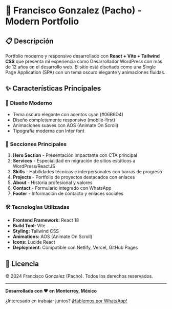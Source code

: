 # 🚀 Francisco Gonzalez (Pacho) - Modern Portfolio

## 📋 Descripción

Portfolio moderno y responsivo desarrollado con **React + Vite + Tailwind CSS** que presenta mi experiencia como Desarrollador WordPress con más de 12 años en el desarrollo web. El sitio está diseñado como una Single Page Application (SPA) con un tema oscuro elegante y animaciones fluidas.

## ✨ Características Principales

### 🎨 **Diseño Moderno**
- Tema oscuro elegante con acentos cyan (#06B6D4)
- Diseño completamente responsivo (mobile-first)
- Animaciones suaves con AOS (Animate On Scroll)
- Tipografía moderna con Inter font

### 🧩 **Secciones Principales**
1. **Hero Section** - Presentación impactante con CTA principal
2. **Services** - Especialidad en migración de sitios estáticos a WordPress/ReactJS
3. **Skills** - Habilidades técnicas e interpersonales con barras de progreso
4. **Projects** - Portfolio de proyectos destacados con enlaces
5. **About** - Historia profesional y valores
6. **Contact** - Formulario integrado con WhatsApp
7. **Footer** - Información de contacto y enlaces sociales

### 🛠 **Tecnologías Utilizadas**
- **Frontend Framework:** React 18
- **Build Tool:** Vite
- **Styling:** Tailwind CSS
- **Animations:** AOS (Animate On Scroll)
- **Icons:** Lucide React
- **Deployment:** Compatible con Netlify, Vercel, GitHub Pages

## 📄 Licencia

© 2024 Francisco Gonzalez (Pacho). Todos los derechos reservados.

---

**Desarrollado con ❤️ en Monterrey, México**

¿Interesado en trabajar juntos? [¡Hablemos por WhatsApp!](https://wa.me/5281191846320?text=Hola%20Pacho!%20Me%20interesa%20trabajar%20contigo.)
